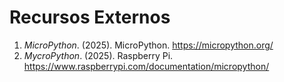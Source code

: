 # Recursos Externos

1. *MicroPython*. (2025). MicroPython. <a id="micropython">https://micropython.org/</a>
2. *MycroPython*. (2025). Raspberry Pi. <a id="mycropyhton">https://www.raspberrypi.com/documentation/micropython/</a>